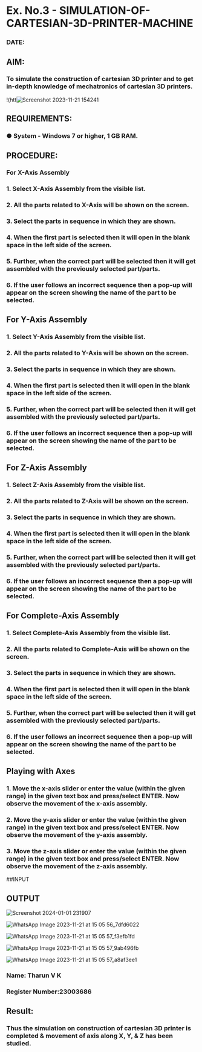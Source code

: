 # Ex. No.3 - SIMULATION-OF-CARTESIAN-3D-PRINTER-MACHINE
### DATE: 

## AIM:
### To simulate the construction of cartesian 3D printer and to get in-depth knowledge of mechatronics of cartesian 3D printers.

!(htt![Screenshot 2023-11-21 154241](https://github.com/tharunkumaran2006/Ex.-No.-3---SIMULATION-OF-CARTESIAN-3D-PRINTER-MACHINE/assets/151625188/d1b2deb2-c419-482e-85de-115ebbc4a497)

## REQUIREMENTS:
### ●	System - Windows 7 or higher, 1 GB RAM.

## PROCEDURE:
### For X-Axis Assembly
###   1.	Select X-Axis Assembly from the visible list.
###   2.	All the parts related to X-Axis will be shown on the screen.
###   3.	Select the parts in sequence in which they are shown.
###   4.	When the first part is selected then it will open in the blank space in the left side of the screen.
###   5.	Further, when the correct part will be selected then it will get assembled with the previously selected part/parts.
###   6.	If the user follows an incorrect sequence then a pop-up will appear on the screen showing the name of the part to be selected.

## For Y-Axis Assembly
###   1.	Select Y-Axis Assembly from the visible list.
###   2.	All the parts related to Y-Axis will be shown on the screen.
###   3.	Select the parts in sequence in which they are shown.
###   4.	When the first part is selected then it will open in the blank space in the left side of the screen.
###   5.	Further, when the correct part will be selected then it will get assembled with the previously selected part/parts.
###   6.	If the user follows an incorrect sequence then a pop-up will appear on the screen showing the name of the part to be selected.

## For Z-Axis Assembly
###   1.	Select Z-Axis Assembly from the visible list.
###   2.	All the parts related to Z-Axis will be shown on the screen.
###   3.	Select the parts in sequence in which they are shown.
###   4.	When the first part is selected then it will open in the blank space in the left side of the screen.
###   5.	Further, when the correct part will be selected then it will get assembled with the previously selected part/parts.
###   6.	If the user follows an incorrect sequence then a pop-up will appear on the screen showing the name of the part to be selected.

## For Complete-Axis Assembly
###   1.	Select Complete-Axis Assembly from the visible list.
###   2.	All the parts related to Complete-Axis will be shown on the screen.
###   3.	Select the parts in sequence in which they are shown.
###   4.	When the first part is selected then it will open in the blank space in the left side of the screen.
###   5.	Further, when the correct part will be selected then it will get assembled with the previously selected part/parts.
###   6.	If the user follows an incorrect sequence then a pop-up will appear on the screen showing the name of the part to be selected.

## Playing with Axes
###   1.	Move the x-axis slider or enter the value (within the given range) in the given text box and press/select ENTER. Now observe the movement of the x-axis assembly.
###   2.	Move the y-axis slider or enter the value (within the given range) in the given text box and press/select ENTER. Now observe the movement of the y-axis assembly.
###   3.	Move the z-axis slider or enter the value (within the given range) in the given text box and press/select ENTER. Now observe the movement of the z-axis assembly.

##INPUT

## OUTPUT
![Screenshot 2024-01-01 231907](https://github.com/tharunkumaran2006/Ex.-No.-3---SIMULATION-OF-CARTESIAN-3D-PRINTER-MACHINE/assets/151625188/a8fa558f-4b0d-40ec-aaa8-b72d4dc211ca)

![WhatsApp Image 2023-11-21 at 15 05 56_7dfd6022](https://github.com/tharunkumaran2006/Ex.-No.-3---SIMULATION-OF-CARTESIAN-3D-PRINTER-MACHINE/assets/151625188/a26d24c0-1f2a-4567-afbd-2c94d00c8eb4)

![WhatsApp Image 2023-11-21 at 15 05 57_f3efb1fd](https://github.com/tharunkumaran2006/Ex.-No.-3---SIMULATION-OF-CARTESIAN-3D-PRINTER-MACHINE/assets/151625188/983de26a-149c-4586-abd3-3f4197bcfc2a)

![WhatsApp Image 2023-11-21 at 15 05 57_9ab496fb](https://github.com/tharunkumaran2006/Ex.-No.-3---SIMULATION-OF-CARTESIAN-3D-PRINTER-MACHINE/assets/151625188/02e9c585-abb1-43ca-8479-6c34ad0b7258)

![WhatsApp Image 2023-11-21 at 15 05 57_a8af3ee1](https://github.com/tharunkumaran2006/Ex.-No.-3---SIMULATION-OF-CARTESIAN-3D-PRINTER-MACHINE/assets/151625188/14db6854-ca67-480e-9166-aa609ae12850)

### Name: Tharun V K
### Register Number:23003686

## Result: 
### Thus the simulation on construction of cartesian 3D printer is completed & movement of axis along X, Y, & Z has been studied.
